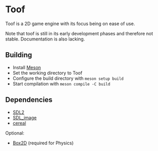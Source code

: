 # Toof

Toof is a 2D game engine with its focus being on ease of use.

Note that toof is still in its early development phases and therefore not stable. Documentation is also lacking.

## Building

- Install [Meson](https://mesonbuild.com/)
- Set the working directory to Toof
- Configure the build directory with `meson setup build`
- Start compilation with `meson compile -C build`

## Dependencies
 - [SDL2](https://github.com/libsdl-org/SDL)
 - [SDL_image](https://github.com/libsdl-org/SDL_image)
 - [cereal](https://github.com/USCiLab/cereal)

Optional:
 - [Box2D](https://github.com/erincatto/box2d) (required for Physics)
